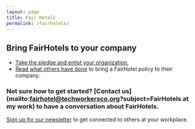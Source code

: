 ```yaml
---
layout: page
title: Fair Hotels
permalink: /fairhotels/
---
```


## Bring FairHotels to your company

- [Take the pledge and enlist your organization.](http://www.fairhotel.org/sign-fairhotel-partner)
- [Read what others have done](https://medium.com/@pagepant/consumer-power-in-the-trump-era-tech-hotel-workers-united-b612548a7336) to bring a FairHotel policy to their company.


### Not sure how to get started? [Contact us](mailto:fairhotel@techworkersco.org?subject=FairHotels at my work) to have a conversation about FairHotels.

[Sign up for our newsletter](http://techworkerscoalition.us11.list-manage.com/subscribe?u=194e57c175176cfd13007a197&id=7cb85d276a) to get connected to others at your workplace.

